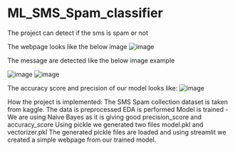 # ML_SMS_Spam_classifier
The project can detect if the sms is spam or not

The webpage looks like the below image
![image](https://github.com/yugaljindal/ML_SMS_Spam_classifier/assets/43234658/92dcb889-02a6-41f3-9f60-ad084fb14e43)

The message are detected like the below image example

![image](https://github.com/yugaljindal/ML_SMS_Spam_classifier/assets/43234658/67920599-4d5e-4f1e-802e-23b80090bf23)
![image](https://github.com/yugaljindal/ML_SMS_Spam_classifier/assets/43234658/0109a194-05a4-41c9-b07e-97d6840113d4)

The accuracy score and precision of our model looks like:
![image](https://github.com/yugaljindal/ML_SMS_Spam_classifier/assets/43234658/f082f3d7-3009-4989-8122-0996a2201612)


How the project is implemented:
The SMS Spam collection dataset is taken from kaggle.
The data is preprocessed
EDA is performed
Model is trained - We are using Naive Bayes as it is giving good precision_score and accuracy_score
Using pickle we generated two files model.pkl and vectorizer.pkl
The generated pickle files are loaded and using streamlit we created a simple webpage from our trained model.
